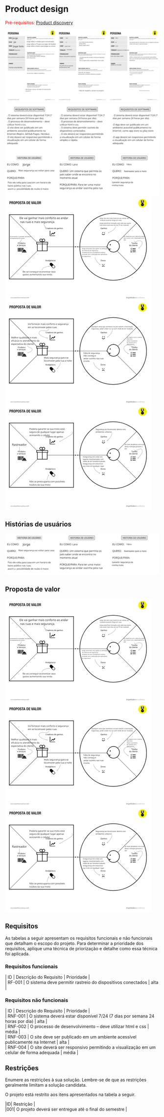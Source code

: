 # Product design

<span style="color:red">Pré-requisitos: <a href="02-Product-discovery.md"> Product discovery</a></span>

<img src="Product Design-pag1.jpg" alt="">
<img src="Product Design-pag2.jpg" alt="">
<img src="Product Design-pag3.jpg" alt="">
<img src="Product Design-pag4.jpg" alt="">

## Histórias de usuários

<img src="Product Design-pag3.jpg" alt="">

## Proposta de valor

<img src="Product Design-pag4.jpg" alt="">

## Requisitos

As tabelas a seguir apresentam os requisitos funcionais e não funcionais que detalham o escopo do projeto. Para determinar a prioridade dos requisitos, aplique uma técnica de priorização e detalhe como essa técnica foi aplicada.

### Requisitos funcionais

| ID     | Descrição do Requisito                                   | Prioridade |<br>
| RF-001   | O sistema deve permitir rastreio do dispositivos conectados | alta |


### Requisitos não funcionais

| ID      | Descrição do Requisito                                                              | Prioridade |<br>
| RNF-001 | O sistema deverá estar disponível 7/24 (7 dias por semana 24 horas por dia)
| alta |<br>
| RNF-002 | O processo de desenvolvimento – deve utilizar html e css | média |<br>
| RNF-003 | O site deve ser publicado em um ambiente acessível publicamente na Internet | alta |<br>
| RNF-004 | O site deverá ser responsivo permitindo a visualização em um celular de forma adequada | média |<br>

## Restrições

Enumere as restrições à sua solução. Lembre-se de que as restrições geralmente limitam a solução candidata.

O projeto está restrito aos itens apresentados na tabela a seguir.

|ID| Restrição                                             |<br>
|001| O projeto deverá ser entregue até o final do semestre |
